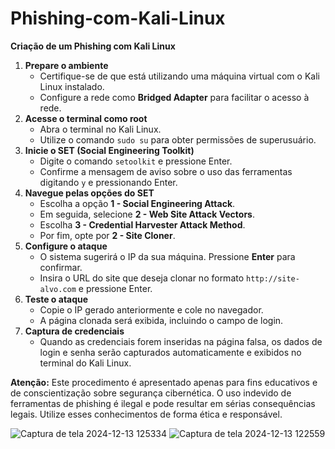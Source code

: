 
# Phishing-com-Kali-Linux

**Criação de um Phishing com Kali Linux**

1. **Prepare o ambiente**
   - Certifique-se de que está utilizando uma máquina virtual com o Kali Linux instalado.
   - Configure a rede como **Bridged Adapter** para facilitar o acesso à rede.
2. **Acesse o terminal como root**
   - Abra o terminal no Kali Linux.
   - Utilize o comando `sudo su` para obter permissões de superusuário.
3. **Inicie o SET (Social Engineering Toolkit)**
   - Digite o comando `setoolkit` e pressione Enter.
   - Confirme a mensagem de aviso sobre o uso das ferramentas digitando `y` e pressionando Enter.
4. **Navegue pelas opções do SET**
   - Escolha a opção **1 - Social Engineering Attack**.
   - Em seguida, selecione **2 - Web Site Attack Vectors**.
   - Escolha **3 - Credential Harvester Attack Method**.
   - Por fim, opte por **2 - Site Cloner**.
5. **Configure o ataque**
   - O sistema sugerirá o IP da sua máquina. Pressione **Enter** para confirmar.
   - Insira o URL do site que deseja clonar no formato `http://site-alvo.com` e pressione Enter.
6. **Teste o ataque**
   - Copie o IP gerado anteriormente e cole no navegador.
   - A página clonada será exibida, incluindo o campo de login.
7. **Captura de credenciais**
   - Quando as credenciais forem inseridas na página falsa, os dados de login e senha serão capturados automaticamente e exibidos no terminal do Kali Linux.

**Atenção:** Este procedimento é apresentado apenas para fins educativos e de conscientização sobre segurança cibernética. O uso indevido de ferramentas de phishing é ilegal e pode resultar em sérias consequências legais. Utilize esses conhecimentos de forma ética e responsável.

![Captura de tela 2024-12-13 125334](https://github.com/user-attachments/assets/cc9b1684-63b3-4315-a956-3d71b9017f52)
![Captura de tela 2024-12-13 122559](https://github.com/user-attachments/assets/7f0a0dc8-0c98-4b6d-8113-58660267fedb)
